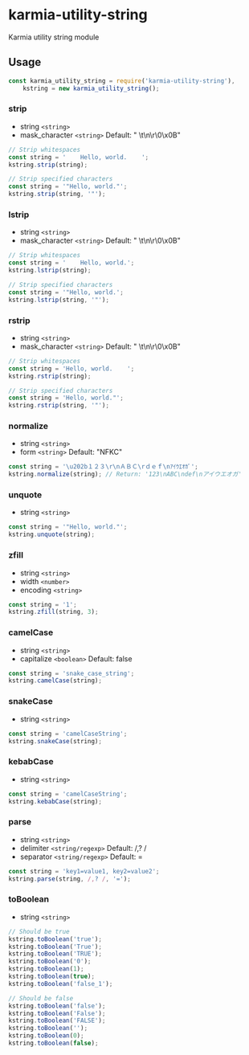# karmia-utility-string
Karmia utility string module

## Usage
```JavaScript
const karmia_utility_string = require('karmia-utility-string'),
    kstring = new karmia_utility_string();
```

### strip
- string ```<string>```
- mask_character ```<string>``` Default: " \t\n\r\0\x0B"

```JavaScript
// Strip whitespaces
const string = '    Hello, world.    ';
kstring.strip(string);

// Strip specified characters
const string = '"Hello, world."';
kstring.strip(string, '"');
```

### lstrip
- string ```<string>```
- mask_character ```<string>``` Default: " \t\n\r\0\x0B"

```JavaScript
// Strip whitespaces
const string = '    Hello, world.';
kstring.lstrip(string);

// Strip specified characters
const string = '"Hello, world.';
kstring.lstrip(string, '"');
```

### rstrip
- string ```<string>```
- mask_character ```<string>``` Default: " \t\n\r\0\x0B"

```JavaScript
// Strip whitespaces
const string = 'Hello, world.    ';
kstring.rstrip(string);

// Strip specified characters
const string = 'Hello, world."';
kstring.rstrip(string, '"');
```

### normalize
- string ```<string>```
- form ```<string>``` Default: "NFKC"

```JavaScript
const string = '\u202b１２３\r\nＡＢＣ\rｄｅｆ\nｱｲｳｴｵｶﾞ';
kstring.normalize(string); // Return: '123\nABC\ndef\nアイウエオガ'
```

### unquote
- string  ```<string>```

```JavaScript
const string = '"Hello, world."';
kstring.unquote(string);
```

### zfill
- string ```<string>```
- width ```<number>```
- encoding ```<string>```

```JavaScript
const string = '1';
kstring.zfill(string, 3);
```

### camelCase
- string ```<string>```
- capitalize ```<boolean>``` Default: false

```JavaScript
const string = 'snake_case_string';
kstring.camelCase(string);
```

### snakeCase
- string ```<string>```

```JavaScript
const string = 'camelCaseString';
kstring.snakeCase(string);
```

### kebabCase
- string ```<string>```

```JavaScript
const string = 'camelCaseString';
kstring.kebabCase(string);
```

### parse
- string ```<string>```
- delimiter ```<string/regexp>``` Default: /,? /
- separator ```<string/regexp>``` Default: =

```JavaScript
const string = 'key1=value1, key2=value2';
kstring.parse(string, /,? /, '=');
```

### toBoolean
- string ```<string>```

```JavaScript
// Should be true
kstring.toBoolean('true');
kstring.toBoolean('True');
kstring.toBoolean('TRUE');
kstring.toBoolean('0');
kstring.toBoolean(1);
kstring.toBoolean(true);
kstring.toBoolean('false_1');

// Should be false
kstring.toBoolean('false');
kstring.toBoolean('False');
kstring.toBoolean('FALSE');
kstring.toBoolean('');
kstring.toBoolean(0);
kstring.toBoolean(false);
```
